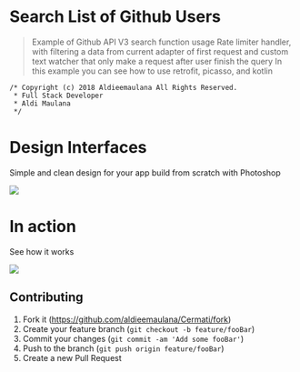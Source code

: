 # Search List of Github Users
> Example of Github API V3 search function usage
> Rate limiter handler, with filtering a data from current adapter of first request and custom text watcher that only make a request after user finish the query
> In this example you can see how to use retrofit, picasso, and kotlin

```
/* Copyright (c) 2018 Aldieemaulana All Rights Reserved.
 * Full Stack Developer
 * Aldi Maulana 
 */

```

# Design Interfaces
Simple and clean design for your app build from scratch with Photoshop


![](https://imgur.com/a/dbtFJdr)

# In action
See how it works 


![](https://imgur.com/a/CE2h2Tl)



## Contributing
1. Fork it (<https://github.com/aldieemaulana/Cermati/fork>)
2. Create your feature branch (`git checkout -b feature/fooBar`)
3. Commit your changes (`git commit -am 'Add some fooBar'`)
4. Push to the branch (`git push origin feature/fooBar`)
5. Create a new Pull Request
